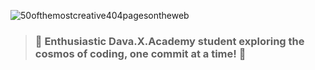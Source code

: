  ![50ofthemostcreative404pagesontheweb](https://github.com/user-attachments/assets/e2fd5a07-3b8e-40b7-aecb-30ca31d0b67e)

> ### 🚀 Enthusiastic Dava.X.Academy student exploring the cosmos of coding, one commit at a time! 🌟

